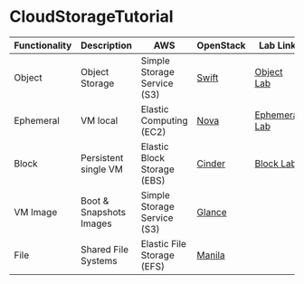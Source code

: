 # CloudStorageTutorial



| Functionality  | Description              | AWS                           | OpenStack | Lab Link                                       |
| -------------- | -------------------------| ----------------------------- | --------- | ---------------------------------------------- |
| Object         | Object Storage           | Simple Storage Service (S3)   | <A HREF="https://www.openstack.org/software/releases/ocata/components/swift">Swift</A>     |<A HREF="ObjectStorage.md">Object Lab</A>       |
| Ephemeral      | VM local                 | Elastic Computing (EC2)        | <A HREF="https://www.openstack.org/software/releases/ocata/components/nova">Nova</A>      |<A HREF="EphemeralStorage.md">Ephemeral Lab</A> |
| Block          | Persistent single VM     | Elastic Block Storage (EBS)   | <A HREF="https://www.openstack.org/software/releases/ocata/components/cinder">Cinder</A>    |<A HREF="BlockStorage.md">Block Lab</A>         |
| VM Image       | Boot & Snapshots Images  | Simple Storage Service (S3)   | <A HREF="https://www.openstack.org/software/releases/ocata/components/glance">Glance</A>    |  |
| File           | Shared File Systems      | Elastic File Storage (EFS)    | <A HREF="https://www.openstack.org/software/releases/ocata/components/manila">Manila</A>    |  |
